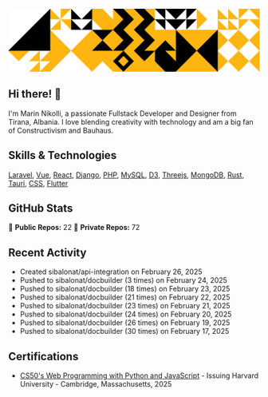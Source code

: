 ![Random Image](assets/1.png)
## Hi there! 👋

I'm Marin Nikolli, a passionate Fullstack Developer and Designer from Tirana, Albania. I love blending creativity with technology and am a big fan of Constructivism and Bauhaus.

## Skills & Technologies

[Laravel](https://laravel.com/), [Vue](https://vuejs.org/), [React](https://react.dev/), [Django](https://www.djangoproject.com/), [PHP](https://www.php.net/), [MySQL](https://www.mysql.com/), [D3](https://d3js.org/), [Threejs](https://threejs.org/), [MongoDB](https://www.mongodb.com/?msockid=18f41f88c021681c2a650aaac1546995), [Rust](https://www.rust-lang.org/), [Tauri](https://tauri.app/), [CSS](https://css3.com/), [Flutter](https://flutter.dev/)

## GitHub Stats

🌟 **Public Repos:** 22
🌟 **Private Repos:** 72  

## Recent Activity
- Created sibalonat/api-integration on February 26, 2025
- Pushed to sibalonat/docbuilder (3 times) on February 24, 2025
- Pushed to sibalonat/docbuilder (18 times) on February 23, 2025
- Pushed to sibalonat/docbuilder (21 times) on February 22, 2025
- Pushed to sibalonat/docbuilder (23 times) on February 21, 2025
- Pushed to sibalonat/docbuilder (24 times) on February 20, 2025
- Pushed to sibalonat/docbuilder (26 times) on February 19, 2025
- Pushed to sibalonat/docbuilder (30 times) on February 17, 2025



## Certifications

- [CS50's Web Programming with
Python and JavaScript](https://certificates.cs50.io/faf4470c-c773-489d-bc3e-b0086a8a5404.pdf?size=letter) - Issuing Harvard University - Cambridge, Massachusetts, 2025
